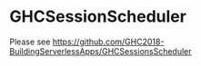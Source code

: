 # GHCSessionScheduler
Please see https://github.com/GHC2018-BuildingServerlessApps/GHCSessionsScheduler
